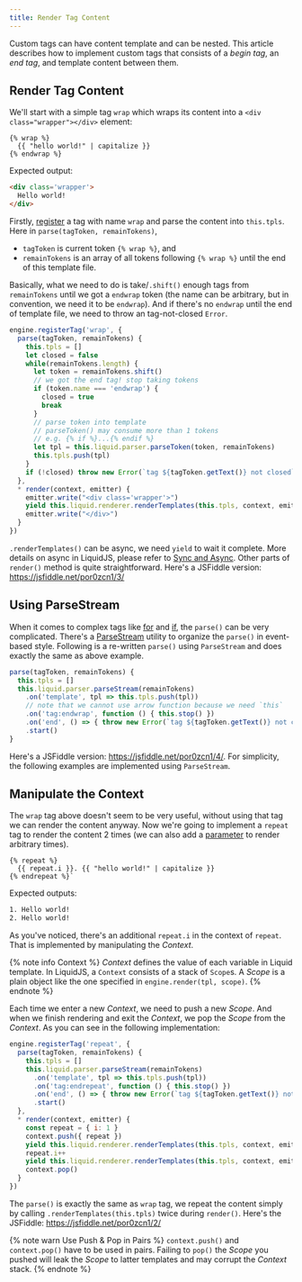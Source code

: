 ```yaml
---
title: Render Tag Content
---
```


Custom tags can have content template and can be nested. This article describes how to implement custom tags that consists of a *begin tag*, an *end tag*, and template content between them.

## Render Tag Content

We'll start with a simple tag `wrap` which wraps its content into a `<div class="wrapper"></div>` element:

```liquid
{% wrap %}
  {{ "hello world!" | capitalize }}
{% endwrap %}
```

Expected output:

```html
<div class='wrapper'>
  Hello world!
</div>
```

Firstly, [register][register-tags] a tag with name `wrap` and parse the content into `this.tpls`. Here in `parse(tagToken, remainTokens)`,

- `tagToken` is current token `{% wrap %}`, and
- `remainTokens` is an array of all tokens following `{% wrap %}` until the end of this template file.

Basically, what we need to do is take/`.shift()` enough tags from `remainTokens` until we got a `endwrap` token (the name can be arbitrary, but in convention, we need it to be `endwrap`). And if there's no `endwrap` until the end of template file, we need to throw an tag-not-closed `Error`.

```javascript
engine.registerTag('wrap', {
  parse(tagToken, remainTokens) {
    this.tpls = []
    let closed = false
    while(remainTokens.length) {
      let token = remainTokens.shift()
      // we got the end tag! stop taking tokens
      if (token.name === 'endwrap') {
        closed = true
        break
      }
      // parse token into template
      // parseToken() may consume more than 1 tokens
      // e.g. {% if %}...{% endif %}
      let tpl = this.liquid.parser.parseToken(token, remainTokens)
      this.tpls.push(tpl)
    }
    if (!closed) throw new Error(`tag ${tagToken.getText()} not closed`)
  },
  * render(context, emitter) {
    emitter.write("<div class='wrapper'>")
    yield this.liquid.renderer.renderTemplates(this.tpls, context, emitter)
    emitter.write("</div>")
  }
})
```

`.renderTemplates()` can be async, we need `yield` to wait it complete. More details on async in LiquidJS, please refer to [Sync and Async][async]. Other parts of `render()` method is quite straightforward. Here's a JSFiddle version: <https://jsfiddle.net/por0zcn1/3/>

## Using ParseStream

When it comes to complex tags like [for][for] and [if][if], the `parse()` can be very complicated. There's a [ParseStream][ParseStream] utility to organize the `parse()` in event-based style. Following is a re-written `parse()` using `ParseStream` and does exactly the same as above example.

```javascript
parse(tagToken, remainTokens) {
  this.tpls = []
  this.liquid.parser.parseStream(remainTokens)
    .on('template', tpl => this.tpls.push(tpl))
    // note that we cannot use arrow function because we need `this`
    .on('tag:endwrap', function () { this.stop() })
    .on('end', () => { throw new Error(`tag ${tagToken.getText()} not closed`) })
    .start()
}
```

Here's a JSFiddle version: <https://jsfiddle.net/por0zcn1/4/>. For simplicity, the following examples are implemented using `ParseStream`.

## Manipulate the Context

The `wrap` tag above doesn't seem to be very useful, without using that tag we can render the content anyway. Now we're going to implement a `repeat` tag to render the content 2 times (we can also add a [parameter][parameter] to render arbitrary times).

```liquid
{% repeat %}
  {{ repeat.i }}. {{ "hello world!" | capitalize }}
{% endrepeat %}`
```

Expected outputs:

```html
1. Hello world!
2. Hello world!
```

As you've noticed, there's an additional `repeat.i` in the context of `repeat`. That is implemented by manipulating the *Context*.

{% note info Context %}
<em>Context</em> defines the value of each variable in Liquid template. In LiquidJS, a `Context` consists of a stack of `Scope`s. A *Scope* is a plain object like the one specified in `engine.render(tpl, scope)`.
{% endnote %}

Each time we enter a new *Context*, we need to push a new *Scope*. And when we finish rendering and exit the *Context*, we pop the *Scope* from the *Context*. As you can see in the following implementation:

```javascript
engine.registerTag('repeat', {
  parse(tagToken, remainTokens) {
    this.tpls = []
    this.liquid.parser.parseStream(remainTokens)
      .on('template', tpl => this.tpls.push(tpl))
      .on('tag:endrepeat', function () { this.stop() })
      .on('end', () => { throw new Error(`tag ${tagToken.getText()} not closed`) })
      .start()
  },
  * render(context, emitter) {
    const repeat = { i: 1 }
    context.push({ repeat })
    yield this.liquid.renderer.renderTemplates(this.tpls, context, emitter)
    repeat.i++
    yield this.liquid.renderer.renderTemplates(this.tpls, context, emitter)
    context.pop()
  }
})
```

The `parse()` is exactly the same as `wrap` tag, we repeat the content simply by calling `.renderTemplates(this.tpls)` twice during `render()`. Here's the JSFiddle: <https://jsfiddle.net/por0zcn1/2/>

{% note warn Use Push & Pop in Pairs %}
`context.push()` and `context.pop()` have to be used in pairs. Failing to `pop()` the *Scope* you pushed will leak the *Scope* to latter templates and may corrupt the *Context* stack.
{% endnote %}

[register-tags]: ./register-filters-tags.html
[async]: ./sync-and-async.html
[for]: ../tags/for.html
[if]: ../tags/if.html
[ParseStream]: /api/classes/ParseStream.html
[parameter]: ./parse-parameters.html

